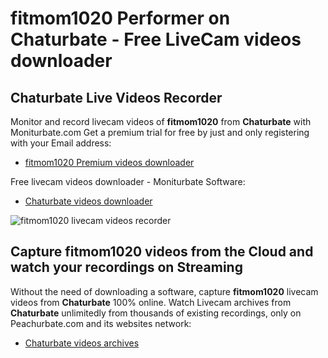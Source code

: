 # fitmom1020 Performer on Chaturbate - Free LiveCam videos downloader

## Chaturbate Live Videos Recorder

Monitor and record livecam videos of **fitmom1020** from **Chaturbate** with Moniturbate.com
Get a premium trial for free by just and only registering with your Email address:
* [fitmom1020 Premium videos downloader](https://moniturbate.com/request-demo-licence-key.html)

Free livecam videos downloader - Moniturbate Software:
* [Chaturbate videos downloader](https://moniturbate.com/moniturbate-download-software.html)

![fitmom1020 livecam videos recorder](https://peachurnet.com/templates/moniturbate-software.png)


## Capture fitmom1020 videos from the Cloud and watch your recordings on Streaming

Without the need of downloading a software, capture **fitmom1020** livecam videos from **Chaturbate** 100% online.
Watch Livecam archives from **Chaturbate** unlimitedly from thousands of existing recordings, only on Peachurbate.com and its websites network:
* [Chaturbate videos archives](https://peachurnet.com/)